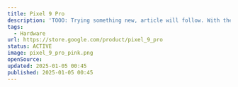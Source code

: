 ```yaml
---
title: Pixel 9 Pro
description: 'TOOO: Trying something new, article will follow. With the most pinkish case.'
tags:
  - Hardware
url: https://store.google.com/product/pixel_9_pro
status: ACTIVE
image: pixel_9_pro_pink.png
openSource:
updated: 2025-01-05 00:45
published: 2025-01-05 00:45
---
```

